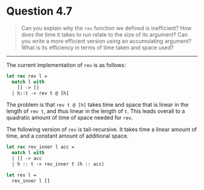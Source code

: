 # Question 4.7

> Can you explain why the `rev` function we defined is inefficient?
> How does the time it takes to run relate to the size of its argument?
> Can you write a more efficient version using an accumulating argument?
> What is its efficiency in terms of time taken and space used?

---

The current implementation of `rev` is as follows:
```ocaml
let rec rev l =
  match l with
    [] -> []
  | h::t -> rev t @ [h]
```
The problem is that `rev t @ [h]` takes time and space that is linear in the length of `rev t`, and thus linear in the length of `t`.
This leads overall to a quadratic amount of time of space needed for `rev`.

The following version of `rev` is tail-recursive.
It takes time a linear amount of time, and a constant amount of additional space.
```ocaml
let rec rev_inner l acc =
  match l with
  | [] -> acc
  | h :: t -> rev_inner t (h :: acc)

let rev l =
  rev_inner l []
```
